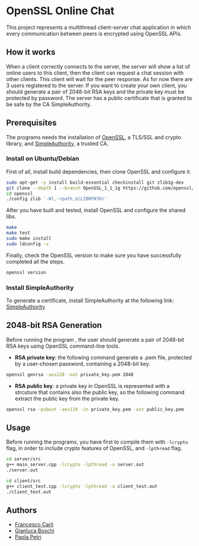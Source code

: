 # OpenSSL Online Chat
This project represents a multithread client-server chat application in which every communication between peers is encrypted using OpenSSL APIs.

## How it works
When a client correctly connects to the server, the server will show a list of online users to this client, then the client can request a chat session with other clients. This client will wait for the peer response. As for now there are 3 users registered to the server. If you want to create your own client, you should generate a pair of 2048-bit RSA keys and the private key must be protected by password. The server has a public certificate that is granted to be safe by the CA SimpleAuthority.

## Prerequisites 
The programs needs the installation of [OpenSSL](https://github.com/openssl/openssl), a TLS/SSL and crypto library, and [SimpleAuthority](https://simpleauthority.com/), a trusted CA.

### Install on Ubuntu/Debian
First of all, install build dependencies, then clone OpenSSL and configure it.

```bash
sudo apt-get -y install build-essential checkinstall git zlib1g-dev
git clone --depth 1 --branch OpenSSL_1_1_1g https://github.com/openssl/openssl.git
cd openssl
./config zlib '-Wl,-rpath,$(LIBRPATH)'
```

After you have built and tested, install OpenSSL and configure the shared libs.

```bash
make
make test
sudo make install
sudo ldconfig -v
```
Finally, check the OpenSSL version to make sure you have successfully completed all the steps.

```bash
openssl version
```

### Install SimpleAuthority
To generate a certificate, install SimpleAuthority at the following link: [SimpleAuthority](https://simpleauthority.com/)

## 2048-bit RSA Generation
Before running the program , the user should generate a pair of 2048-bit RSA keys using OpenSSL command-line tools. 

* **RSA private key**: the following command generate a .pem file, protected by a user-chosen password, containing a 2048-bit key.

```bash
openssl genrsa -aes128 -out private_key.pem 2048
```
* **RSA public key**: a private key in OpenSSL is represented with a strcuture that contains also the public key, so the following command extract the public key from the private key.
```bash
openssl rsa -pubout -aes128 -in private_key.pem -out public_key.pem
```

## Usage
Before running the programs, you have first to compile them with `-lcrypto` flag, in order to include crypto features of OpenSSL, and `-lpthread` flag.

```bash
cd server/src
g++ main_server.cpp -lcrypto -lpthread -o server.out
./server.out

cd client/src
g++ client_test.cpp -lcrypto -lpthread -o client_test.out
./client_test.out
```

## Authors

 - [Francesco Carli](https://github.com/fcarli3)
 - [Gianluca Boschi](https://github.com/gianluca2414)
 - [Paola Petri](https://github.com/paolapetri)
